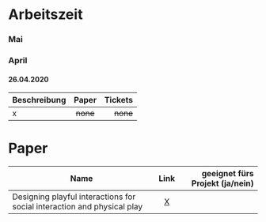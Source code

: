 # Arbeitszeit

### Mai

### April

#### 26.04.2020

| Beschreibung |  Paper   |  Tickets |
| ------------ | :------: | -------: |
| x            | ~~none~~ | ~~none~~ |

# Paper

| Name                                                                    |                            Link                             | geeignet fürs Projekt (ja/nein) |
| ----------------------------------------------------------------------- | :---------------------------------------------------------: | ------------------------------: |
| Designing playful interactions for social interaction and physical play | <a href="https://link.springer.com/article/10.1007/s00779-009-0264-1">X</a> |                                 |
